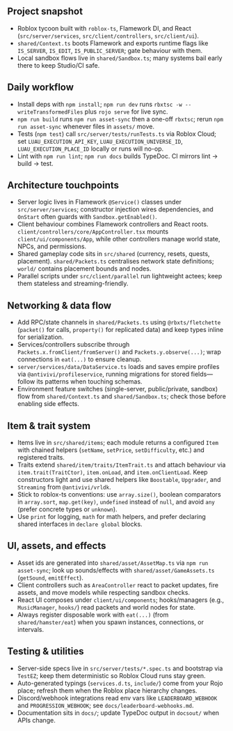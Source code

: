 ## Project snapshot
- Roblox tycoon built with `roblox-ts`, Flamework DI, and React (`src/server/services`, `src/client/controllers`, `src/client/ui`).
- `shared/Context.ts` boots Flamework and exports runtime flags like `IS_SERVER`, `IS_EDIT`, `IS_PUBLIC_SERVER`; gate behaviour with them.
- Local sandbox flows live in `shared/Sandbox.ts`; many systems bail early there to keep Studio/CI safe.

## Daily workflow
- Install deps with `npm install`; `npm run dev` runs `rbxtsc -w --writeTransformedFiles` plus `rojo serve` for live sync.
- `npm run build` runs `npm run asset-sync` then a one-off `rbxtsc`; rerun `npm run asset-sync` whenever files in `assets/` move.
- Tests (`npm test`) call `src/server/tests/runTests.ts` via Roblox Cloud; set `LUAU_EXECUTION_API_KEY`, `LUAU_EXECUTION_UNIVERSE_ID`, `LUAU_EXECUTION_PLACE_ID` locally or runs will no-op.
- Lint with `npm run lint`; `npm run docs` builds TypeDoc. CI mirrors lint → build → test.

## Architecture touchpoints
- Server logic lives in Flamework `@Service()` classes under `src/server/services`; constructor injection wires dependencies, and `OnStart` often guards with `Sandbox.getEnabled()`.
- Client behaviour combines Flamework controllers and React roots. `client/controllers/core/AppController.tsx` mounts `client/ui/components/App`, while other controllers manage world state, NPCs, and permissions.
- Shared gameplay code sits in `src/shared` (currency, resets, quests, placement). `shared/Packets.ts` centralises network state definitions; `world/` contains placement bounds and nodes.
- Parallel scripts under `src/client/parallel` run lightweight actees; keep them stateless and streaming-friendly.

## Networking & data flow
- Add RPC/state channels in `shared/Packets.ts` using `@rbxts/fletchette` (`packet()` for calls, `property()` for replicated data) and keep types inline for serialization.
- Services/controllers subscribe through `Packets.x.fromClient/fromServer()` and `Packets.y.observe(...)`; wrap connections in `eat(...)` to ensure cleanup.
- `server/services/data/DataService.ts` loads and saves empire profiles via `@antivivi/profileservice`, running migrations for stored fields—follow its patterns when touching schemas.
- Environment feature switches (single-server, public/private, sandbox) flow from `shared/Context.ts` and `shared/Sandbox.ts`; check those before enabling side effects.

## Item & trait system
- Items live in `src/shared/items`; each module returns a configured `Item` with chained helpers (`setName`, `setPrice`, `setDifficulty`, etc.) and registered traits.
- Traits extend `shared/item/traits/ItemTrait.ts` and attach behaviour via `item.trait(TraitCtor)`, `item.onLoad`, and `item.onClientLoad`. Keep constructors light and use shared helpers like `Boostable`, `Upgrader`, and `Streaming` from `@antivivi/vrldk`.
- Stick to roblox-ts conventions: use `array.size()`, boolean comparators in `array.sort`, `map.get(key)`, `undefined` instead of `null`, and avoid `any` (prefer concrete types or `unknown`).
- Use `print` for logging, `math` for math helpers, and prefer declaring shared interfaces in `declare global` blocks.

## UI, assets, and effects
- Asset ids are generated into `shared/asset/AssetMap.ts` via `npm run asset-sync`; look up sounds/effects with `shared/asset/GameAssets.ts` (`getSound`, `emitEffect`).
- Client controllers such as `AreaController` react to packet updates, fire assets, and move models while respecting sandbox checks.
- React UI composes under `client/ui/components`; hooks/managers (e.g., `MusicManager`, `hooks/`) read packets and world nodes for state.
- Always register disposable work with `eat(...)` (from `shared/hamster/eat`) when you spawn instances, connections, or intervals.

## Testing & utilities
- Server-side specs live in `src/server/tests/*.spec.ts` and bootstrap via `TestEZ`; keep them deterministic so Roblox Cloud runs stay green.
- Auto-generated typings (`services.d.ts`, `include/`) come from your Rojo place; refresh them when the Roblox place hierarchy changes.
- Discord/webhook integrations read env vars like `LEADERBOARD_WEBHOOK` and `PROGRESSION_WEBHOOK`; see `docs/leaderboard-webhooks.md`.
- Documentation sits in `docs/`; update TypeDoc output in `docsout/` when APIs change.